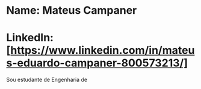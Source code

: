 # Name: Mateus Campaner
# LinkedIn: [https://www.linkedin.com/in/mateus-eduardo-campaner-800573213/]

Sou estudante de Engenharia de


